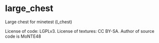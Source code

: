 # large_chest
Large chest for minetest (l_chest)

License of code: LGPLv3. 
 License of textures: CC BY-SA.
 Author of source code is MoNTE48
